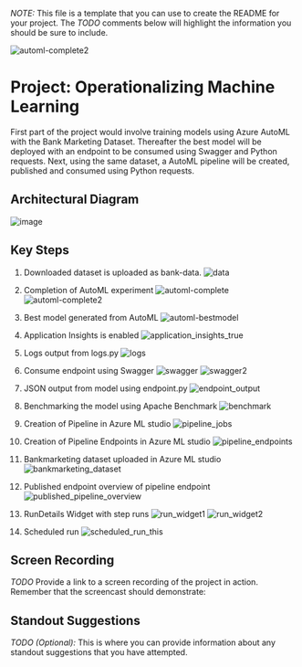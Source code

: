 *NOTE:* This file is a template that you can use to create the README for your project. The *TODO* comments below will highlight the information you should be sure to include.

![automl-complete2](https://user-images.githubusercontent.com/109334615/179766704-e3875f67-a5ac-4fda-8097-2cb83e234ad9.PNG)

# Project: Operationalizing Machine Learning

First part of the project would involve training models using Azure AutoML with the Bank Marketing Dataset. Thereafter the best model will be deployed with an endpoint to be consumed using Swagger and Python requests. Next, using the same dataset, a AutoML pipeline will be created, published and consumed using Python requests. 

## Architectural Diagram
![image](https://user-images.githubusercontent.com/109334615/179765971-4b8db739-b0c4-4767-98ff-f7c6a7a6b489.png)

## Key Steps
1. Downloaded dataset is uploaded as bank-data. 
![data](https://user-images.githubusercontent.com/109334615/179766442-6da92603-7f58-4925-ba96-f2f2bf408039.PNG)

2. Completion of AutoML experiment
![automl-complete](https://user-images.githubusercontent.com/109334615/179766687-c03ed0c7-3857-4158-8a5b-9b097dc2aaaf.PNG)
![automl-complete2](https://user-images.githubusercontent.com/109334615/179766725-ccecfc04-82d2-45e7-82a2-a0cfe4ce35bb.PNG)

3. Best model generated from AutoML
![automl-bestmodel](https://user-images.githubusercontent.com/109334615/179766869-cd7f7033-3467-4d56-8e60-778943aa8b8f.PNG)

4. Application Insights is enabled
![application_insights_true](https://user-images.githubusercontent.com/109334615/179766986-ba184672-4faa-4d20-879a-5a7ba216182e.PNG)

5. Logs output from logs.py
![logs](https://user-images.githubusercontent.com/109334615/179767075-61266e79-f88f-404b-aba5-015a2027a0c2.PNG)

6. Consume endpoint using Swagger
![swagger](https://user-images.githubusercontent.com/109334615/179767172-ff5efe55-c0fd-4ab5-a29e-3be76a966483.PNG)
![swagger2](https://user-images.githubusercontent.com/109334615/179767183-2f058851-e8e0-4bf4-a14b-ffd5d2e1b635.PNG)

7. JSON output from model using endpoint.py
![endpoint_output](https://user-images.githubusercontent.com/109334615/179767328-ed931a2d-3808-49c8-95a9-4fa2d1e16437.PNG)

8. Benchmarking the model using Apache Benchmark
![benchmark](https://user-images.githubusercontent.com/109334615/179767495-b44675dc-d9f5-4ba0-937c-4394b9e96b19.PNG)

9. Creation of Pipeline in Azure ML studio
![pipeline_jobs](https://user-images.githubusercontent.com/109334615/179768243-0b7a5ee4-553e-420a-aaf7-f4677f56571c.PNG)

10. Creation of Pipeline Endpoints in Azure ML studio
![pipeline_endpoints](https://user-images.githubusercontent.com/109334615/179768387-80457ee9-edf0-418b-a792-7d51c3bbc4df.PNG)

11. Bankmarketing dataset uploaded in Azure ML studio
![bankmarketing_dataset](https://user-images.githubusercontent.com/109334615/179768509-6cfd26c4-9de3-449f-9187-df47497e3e5c.PNG)

12. Published endpoint overview of pipeline endpoint
![published_pipeline_overview](https://user-images.githubusercontent.com/109334615/179768607-8ab9c34a-57c8-4f33-b308-e013648a5598.PNG)

13. RunDetails Widget with step runs
![run_widget1](https://user-images.githubusercontent.com/109334615/179768735-7dde6920-f8ea-4694-8675-478d45a53973.PNG)
![run_widget2](https://user-images.githubusercontent.com/109334615/179768761-779e0bbf-6d08-42e1-b8e5-b1f0aaf48937.PNG)

14. Scheduled run
![scheduled_run_this](https://user-images.githubusercontent.com/109334615/179768834-f7a83511-cbbc-4837-b27e-4e7257b27dd1.PNG)

## Screen Recording
*TODO* Provide a link to a screen recording of the project in action. Remember that the screencast should demonstrate:

## Standout Suggestions
*TODO (Optional):* This is where you can provide information about any standout suggestions that you have attempted.
